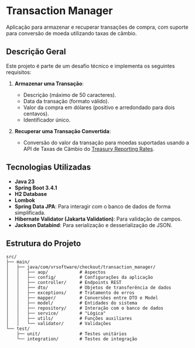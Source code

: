 # Transaction Manager

Aplicação para armazenar e recuperar transações de compra, com suporte para conversão de moeda utilizando taxas de
câmbio.

## Descrição Geral

Este projeto é parte de um desafio técnico e implementa os seguintes requisitos:

1. **Armazenar uma Transação**:
    - Descrição (máximo de 50 caracteres).
    - Data da transação (formato válido).
    - Valor da compra em dólares (positivo e arredondado para dois centavos).
    - Identificador único.

2. **Recuperar uma Transação Convertida**:
    - Conversão do valor da transação para moedas suportadas usando a API de Taxas de Câmbio
      do [Treasury Reporting Rates](https://fiscaldata.treasury.gov/datasets/treasury-reporting-rates-exchange/treasury-reporting-rates-of-exchange).

## Tecnologias Utilizadas

- **Java 23**
- **Spring Boot 3.4.1**
- **H2 Database**
- **Lombok**
- **Spring Data JPA**: Para interagir com o banco de dados de forma simplificada.
- **Hibernate Validator (Jakarta Validation)**: Para validação de campos.
- **Jackson Databind**: Para serialização e desserialização de JSON.

## Estrutura do Projeto

```plaintext
src/
├── main/
│   ├── java/com/vrsoftware/checkout/transaction_manager/
│   │   ├── aop/            # Aspectos
│   │   ├── config/         # Configurações da aplicação
│   │   ├── controller/     # Endpoints REST
│   │   ├── dto/            # Objetos de transferência de dados
│   │   ├── exceptions/     # Tratamento de erros
│   │   ├── mapper/         # Conversões entre DTO e Model
│   │   ├── model/          # Entidades do sistema
│   │   ├── repository/     # Interação com o banco de dados
│   │   ├── service/        # "Lógica"
│   │   ├── utils/          # Funções auxiliares
│   │   └── validator/      # Validações
└── test/
    ├── unit/               # Testes unitários
    └── integration/        # Testes de integração
